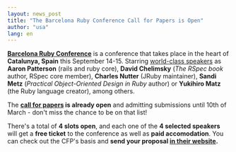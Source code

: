 ```yaml
---
layout: news_post
title: "The Barcelona Ruby Conference Call for Papers is Open"
author: "usa"
lang: en
---
```


**[Barcelona Ruby Conference][1]** is a conference that takes place in
the heart of **Catalunya, Spain** this September 14-15. Starring
[world-class speakers][2] as **Aaron Patterson** (rails and ruby core),
**David Chelimsky** (*The RSpec book* author, RSpec core member),
**Charles Nutter** (JRuby maintainer), **Sandi Metz** (*Practical
Object-Oriented Design in Ruby* author) or **Yukihiro Matz** (the Ruby
language creator), among others.

The **[call for papers][3] is already open** and admitting submissions
until 10th of March - don\'t miss the chance to be on that list!

There\'s a total of **4 slots open**, and each one of the **4 selected
speakers** will get a **free ticket** to the conference as well as
**paid accomodation**. You can check out the CFP\'s basis and **send
your proposal [in their website][3].**



[1]: http://baruco.org 
[2]: http://baruco.org/speakers 
[3]: http://baruco.org/call_for_papers 
